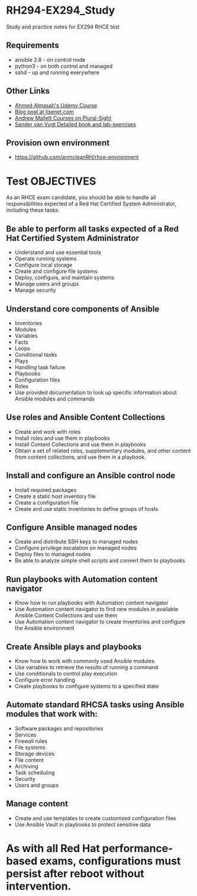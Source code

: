 # RH294-EX294_Study
Study and practice notes for EX294 RHCE test

## Requirements
* ansible 2.8 - on control node
* python3 - on both control and managed 
* sshd - up and running everywhere

## Other Links
* [Ahmed Almasah's Udemy Course](https://www.udemy.com/course/red-hat-exams-rhce-ex294-ansible-automatiomation-ex407/)
* [Blog post at lisenet.com](https://www.lisenet.com/2019/ansible-sample-exam-for-ex294/)
* [Andrew Mallett Courses on Plural-Sight](https://app.pluralsight.com/paths/certificate/rhce-red-hat-certified-engineer-ex294)
* [Sander van Vugt Detailed book and lab-exercises](https://www.amazon.com/RHCE-EX294-Cert-Guide-Certification/dp/0136872433)

## Provision own environment
* https://github.com/anmcleanRH/rhce-environment

# Test OBJECTIVES
As an RHCE exam candidate, you should be able to handle all responsibilities expected of a Red Hat Certified System Administrator, including these tasks:

## Be able to perform all tasks expected of a Red Hat Certified System Administrator
- Understand and use essential tools
- Operate running systems
- Configure local storage
- Create and configure file systems
- Deploy, configure, and maintain systems
- Manage users and groups
- Manage security

## Understand core components of Ansible
- Inventories
- Modules
- Variables
- Facts
- Loops
- Conditional tasks
- Plays
- Handling task failure
- Playbooks
- Configuration files
- Roles
- Use provided documentation to look up specific information about Ansible modules and commands

## Use roles and Ansible Content Collections
- Create and work with roles
- Install roles and use them in playbooks
- Install Content Collections and use them in playbooks
- Obtain a set of related roles, supplementary modules, and other content from content collections, and use them in a playbook.

## Install and configure an Ansible control node
- Install required packages
- Create a static host inventory file
- Create a configuration file
- Create and use static inventories to define groups of hosts

## Configure Ansible managed nodes
- Create and distribute SSH keys to managed nodes
- Configure privilege escalation on managed nodes
- Deploy files to managed nodes
- Be able to analyze simple shell scripts and convert them to playbooks

## Run playbooks with Automation content navigator
- Know how to run playbooks with Automation content navigator
- Use Automation content navigator to find new modules in available Ansible Content Collections and use them
- Use Automation content navigator to create inventories and configure the Ansible environment

## Create Ansible plays and playbooks
- Know how to work with commonly used Ansible modules
- Use variables to retrieve the results of running a command
- Use conditionals to control play execution
- Configure error handling
- Create playbooks to configure systems to a specified state

## Automate standard RHCSA tasks using Ansible modules that work with:
- Software packages and repositories
- Services
- Firewall rules
- File systems
- Storage devices
- File content
- Archiving
- Task scheduling
- Security
- Users and groups

## Manage content
- Create and use templates to create customized configuration files
- Use Ansible Vault in playbooks to protect sensitive data

# As with all Red Hat performance-based exams, configurations must persist after reboot without intervention.
